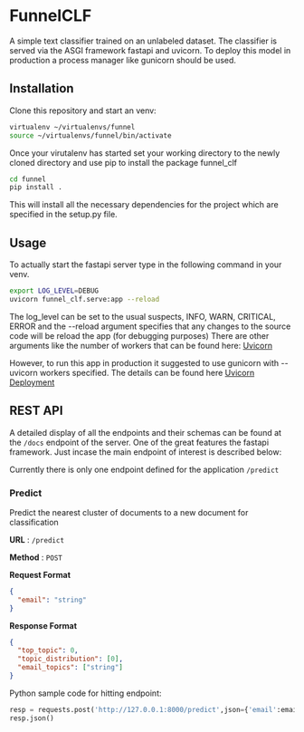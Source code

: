 # FunnelCLF
A simple text classifier trained on an unlabeled dataset. The classifier is served via the ASGI framework fastapi and uvicorn. To deploy this model in production a process manager like gunicorn should be used. 

## Installation
Clone this repository and start an venv:
```bash
virtualenv ~/virtualenvs/funnel
source ~/virtualenvs/funnel/bin/activate
```
Once your virutalenv has started set your working directory to the newly cloned directory
and use pip to install the package funnel_clf
```bash
cd funnel
pip install .
```
This will install all the necessary dependencies for the project which are specified in the setup.py file.

## Usage
To actually start the fastapi server type in the following command in your venv.
```bash
export LOG_LEVEL=DEBUG
uvicorn funnel_clf.serve:app --reload
```
The log_level can be set to the usual suspects, INFO, WARN, CRITICAL, ERROR
and the --reload argument specifies that any changes to the source code will be reload the app (for debugging purposes)
There are other arguments like the number of workers that can be found here: [Uvicorn](https://www.uvicorn.org/settings/)

However, to run this app in production it suggested to use gunicorn with --uvicorn workers specified. The details can be found here [Uvicorn Deployment](https://www.uvicorn.org/deployment/)


## REST API
A detailed display of all the endpoints and their schemas can be found at the `/docs` endpoint of the server. One of the great features the fastapi framework. Just incase the main endpoint of interest is described below:


Currently there is only one endpoint defined for the application `/predict`
### Predict

Predict the nearest cluster of documents to a new document for classification

**URL** : `/predict`

**Method** : `POST`

**Request Format**

```json
{
  "email": "string"
}
```
**Response Format**
```json
{
  "top_topic": 0,
  "topic_distribution": [0],
  "email_topics": ["string"]
}
```
Python sample code for hitting endpoint:
```python
resp = requests.post('http://127.0.0.1:8000/predict',json={'email':email_str})
resp.json()
```


